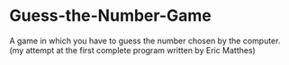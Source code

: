 # Guess-the-Number-Game
A game in which you have to guess the number chosen by the computer.
(my attempt at the first complete program written by Eric Matthes)
